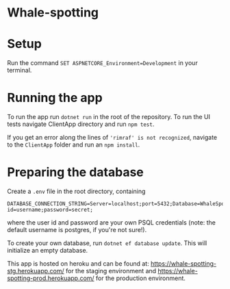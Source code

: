 # Whale-spotting

# Setup
Run the command `SET ASPNETCORE_Environment=Development` in your terminal.

# Running the app
To run the app run `dotnet run` in the root of the repository.
To run the UI tests navigate ClientApp directory and run `npm test`.

If you get an error along the lines of `'rimraf' is not recognized`, navigate to the `ClientApp` folder and run an `npm install`.

# Preparing the database
Create a `.env` file in the root directory, containing
```
DATABASE_CONNECTION_STRING=Server=localhost;port=5432;Database=WhaleSpottingDb;user id=username;password=secret;
```
where the user id and password are your own PSQL credentials (note: the default username is postgres, if you're not sure!).

To create your own database, run `dotnet ef database update`. This will initialize an empty database.

This app is hosted on heroku and can be found at: https://whale-spotting-stg.herokuapp.com/ for the staging environment and https://whale-spotting-prod.herokuapp.com/ for the production environment.
